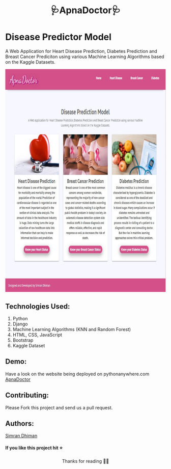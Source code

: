 <h1 align="center">🩺ApnaDoctor🩺</h1>


# Disease Predictor Model
A Web Application for Heart Disease Prediction, Diabetes Prediction and Breast Cancer Prediciton using various Machine Learning Algorithms based on the Kaggle Datasets.

<p align="center"><img src="screenshot.jpg" width="800" height="700" /></p>

## Technologies Used:
1. Python
2. Django
3. Machine Learning Algorithms (KNN and Random Forest)
4. HTML, CSS, JavaScript
5. Bootstrap
6. Kaggle Dataset

## Demo:
Have a look on the website being deployed on pythonanywhere.com <a href="https://simmi1234.pythonanywhere.com/">ApnaDoctor</a>
## Contributing:

Please Fork this project and send us a pull request.

## Authors:
<a href="https://simrandhiman.me/">Simran Dhiman</a>

#### If you like this project hit ⭐

<p align="center">Thanks for reading 🙏🏽</p>
